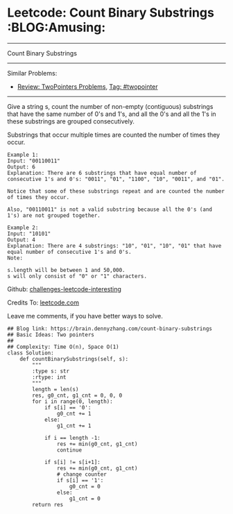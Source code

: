 # Leetcode: Count Binary Substrings     :BLOG:Amusing:


---

Count Binary Substrings  

---

Similar Problems:  
-   [Review: TwoPointers Problems](https://brain.dennyzhang.com/review-twopointer), [Tag: #twopointer](https://brain.dennyzhang.com/tag/twopointer)

---

Give a string s, count the number of non-empty (contiguous) substrings that have the same number of 0's and 1's, and all the 0's and all the 1's in these substrings are grouped consecutively.  

Substrings that occur multiple times are counted the number of times they occur.  

    Example 1:
    Input: "00110011"
    Output: 6
    Explanation: There are 6 substrings that have equal number of consecutive 1's and 0's: "0011", "01", "1100", "10", "0011", and "01".
    
    Notice that some of these substrings repeat and are counted the number of times they occur.
    
    Also, "00110011" is not a valid substring because all the 0's (and 1's) are not grouped together.

    Example 2:
    Input: "10101"
    Output: 4
    Explanation: There are 4 substrings: "10", "01", "10", "01" that have equal number of consecutive 1's and 0's.
    Note:
    
    s.length will be between 1 and 50,000.
    s will only consist of "0" or "1" characters.

Github: [challenges-leetcode-interesting](https://github.com/DennyZhang/challenges-leetcode-interesting/tree/master/count-binary-substrings)  

Credits To: [leetcode.com](https://leetcode.com/problems/count-binary-substrings/description/)  

Leave me comments, if you have better ways to solve.  

    ## Blog link: https://brain.dennyzhang.com/count-binary-substrings
    ## Basic Ideas: Two pointers
    ##
    ## Complexity: Time O(n), Space O(1)
    class Solution:
        def countBinarySubstrings(self, s):
            """
            :type s: str
            :rtype: int
            """
            length = len(s)
            res, g0_cnt, g1_cnt = 0, 0, 0
            for i in range(0, length):
                if s[i] == '0':
                    g0_cnt += 1
                else:
                    g1_cnt += 1
    
                if i == length -1:
                    res += min(g0_cnt, g1_cnt)
                    continue
    
                if s[i] != s[i+1]:
                    res += min(g0_cnt, g1_cnt)
                    # change counter
                    if s[i] == '1':
                        g0_cnt = 0
                    else:
                        g1_cnt = 0
            return res